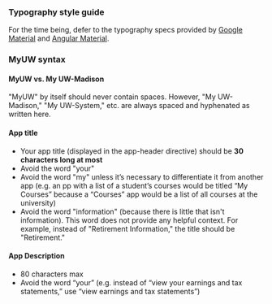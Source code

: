 ### Typography style guide
For the time being, defer to the typography specs provided by [Google Material](https://material.google.com/style/typography.html) and
[Angular Material](https://material.angularjs.org/latest/CSS/typography).

### MyUW syntax

#### MyUW vs. My UW-Madison
"MyUW" by itself should never contain spaces. However, "My UW-Madison," "My UW-System," etc. are always spaced and hyphenated as written here.

#### App title
* Your app title (displayed in the app-header directive) should be **30 characters long at most** 
* Avoid the word "your" 
* Avoid the word "my" unless it’s necessary to differentiate it from another app (e.g. an pp with a list of a student’s courses would be titled “My Courses” because a “Courses” app would be a list of all courses at the university)
* Avoid the word "information" (because there is little that isn't information). This word does not provide any helpful context. For example, instead of "Retirement Information," the title should be "Retirement."

#### App Description
* 80 characters max
* Avoid the word “your” (e.g. instead of “view your earnings and tax statements,” use “view earnings and tax statements”)
